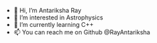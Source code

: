 - 👋 Hi, I’m Antariksha Ray
- 👀 I’m interested in Astrophysics
- 🌱 I’m currently learning C++
- 📫 You can reach me on Github @RayAntariksha

<!---
RayAntariksha/RayAntariksha is a ✨ special ✨ repository because its `README.md` (this file) appears on your GitHub profile.
You can click the Preview link to take a look at your changes.
--->
